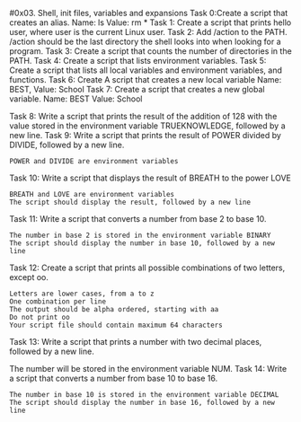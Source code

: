 #0x03. Shell, init files, variables and expansions
Task 0:Create a script that creates an alias.
        Name: ls
        Value: rm *
Task 1: Create a script that prints hello user, where user is the current Linux user.
Task 2: Add /action to the PATH. /action should be the last directory the shell looks into when looking for a program.
Task 3: Create a script that counts the number of directories in the PATH.
Task 4: Create a script that lists environment variables.
Task 5: Create a script that lists all local variables and environment variables, and functions.
Task 6: Create A script that creates a new local variable Name: BEST, Value: School
Task 7: Create a script that creates a new global variable.
    Name: BEST
    Value: School

Task 8: Write a script that prints the result of the addition of 128 with the value stored in the environment variable TRUEKNOWLEDGE, followed by a new line.
Task 9: Write a script that prints the result of POWER divided by DIVIDE, followed by a new line.

    POWER and DIVIDE are environment variables

Task 10: Write a script that displays the result of BREATH to the power LOVE

    BREATH and LOVE are environment variables
    The script should display the result, followed by a new line

Task 11: Write a script that converts a number from base 2 to base 10.

    The number in base 2 is stored in the environment variable BINARY
    The script should display the number in base 10, followed by a new line

Task 12: Create a script that prints all possible combinations of two letters, except oo.

    Letters are lower cases, from a to z
    One combination per line
    The output should be alpha ordered, starting with aa
    Do not print oo
    Your script file should contain maximum 64 characters

Task 13: Write a script that prints a number with two decimal places, followed by a new line.

The number will be stored in the environment variable NUM.
Task 14: Write a script that converts a number from base 10 to base 16.

    The number in base 10 is stored in the environment variable DECIMAL
    The script should display the number in base 16, followed by a new line

